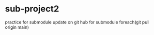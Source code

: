 # sub-project2
practice for submodule
update on git hub for submodule foreach(git pull origin main)
